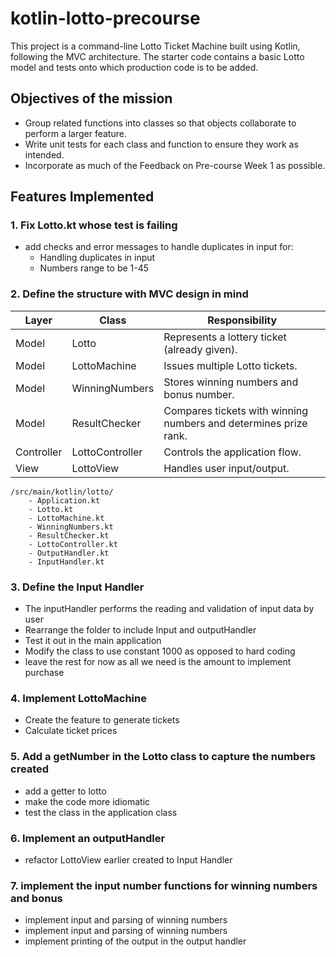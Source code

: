 # kotlin-lotto-precourse

This project is a command-line Lotto Ticket Machine built using Kotlin, following the MVC architecture. The starter code contains a basic Lotto model and tests onto which production code is to be added.

## Objectives of the mission
* Group related functions into classes so that objects collaborate to perform a larger feature.
* Write unit tests for each class and function to ensure they work as intended.
* Incorporate as much of the Feedback on Pre-course Week 1 as possible.

## Features Implemented

### 1. Fix Lotto.kt whose test is failing
- add checks and error messages to handle duplicates in input for:
  - Handling duplicates in input
  - Numbers range to be 1-45


### 2. Define the structure with MVC design in mind
| Layer        | Class           | Responsibility                                                                 |
|--------------|-----------------|--------------------------------------------------------------------------------|
| Model        | Lotto           | Represents a lottery ticket (already given).                                   |
| Model        | LottoMachine    | Issues multiple Lotto tickets.                                                 |
| Model        | WinningNumbers  | Stores winning numbers and bonus number.                                       |
| Model        | ResultChecker   | Compares tickets with winning numbers and determines prize rank.               |
| Controller   | LottoController | Controls the application flow.                                                 |
| View         | LottoView       | Handles user input/output.                                                     |

```
/src/main/kotlin/lotto/
    - Application.kt 
    - Lotto.kt
    - LottoMachine.kt
    - WinningNumbers.kt
    - ResultChecker.kt
    - LottoController.kt
    - OutputHandler.kt
    - InputHandler.kt
```

### 3. Define the Input Handler 
- The inputHandler performs the reading and validation of input data by user
- Rearrange  the folder to include Input and outputHandler
- Test it out in the main application
- Modify the class to use constant 1000 as opposed to hard coding
- leave the rest for now as all we need is the amount to implement purchase

### 4. Implement LottoMachine
- Create the feature to generate tickets
- Calculate ticket prices

### 5. Add a getNumber in the Lotto class to capture the numbers created
- add a getter to lotto
- make the code more idiomatic
- test the class in the application class

### 6. Implement an outputHandler
- refactor LottoView earlier created to Input Handler

### 7. implement the input number functions for winning numbers and bonus
- implement input and parsing of winning numbers
- implement input and parsing of winning numbers
- implement printing of the output in the output handler

